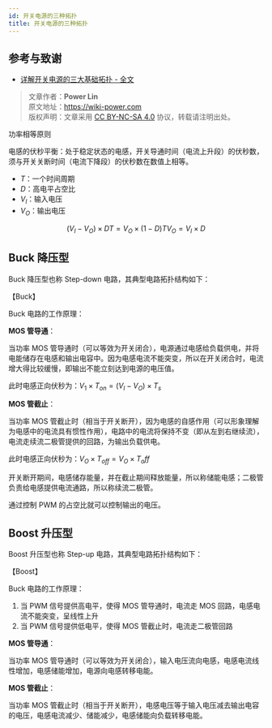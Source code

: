 ```yaml
---
id: 开关电源的三种拓扑
title: 开关电源的三种拓扑
---
```


## 参考与致谢

- [详解开关电源的三大基础拓扑 - 全文](http://www.elecfans.com/article/83/116/2016/20160307404422_a.html)

> 文章作者：**Power Lin**  
> 原文地址：<https://wiki-power.com>  
> 版权声明：文章采用 [CC BY-NC-SA 4.0](https://creativecommons.org/licenses/by/4.0/deed.zh) 协议，转载请注明出处。

功率相等原则

电感的伏秒平衡：处于稳定状态的电感，开关导通时间（电流上升段）的伏秒数，须与开关关断时间（电流下降段）的伏秒数在数值上相等。

- $T$：一个时间周期
- $D$：高电平占空比
- $V_I$：输入电压
- $V_O$：输出电压

$$
(V_I-V_O)\times DT=V_O\times (1-D)T
V_O=V_I\times D
$$

## Buck 降压型

Buck 降压型也称 Step-down 电路，其典型电路拓扑结构如下：

【Buck】

Buck 电路的工作原理：

**MOS 管导通**：

当功率 MOS 管导通时（可以等效为开关闭合），电源通过电感给负载供电，并将电能储存在电感和输出电容中。因为电感电流不能突变，所以在开关闭合时，电流增大得比较缓慢，即输出不能立刻达到电源的电压值。

此时电感正向伏秒为：$V_1 \times T_{on}=(V_I-V_O)\times T_s$

**MOS 管截止**：

当功率 MOS 管截止时（相当于开关断开），因为电感的自感作用（可以形象理解为电感中的电流具有惯性作用），电路中的电流将保持不变（即从左到右继续流），电流走续流二极管提供的回路，为输出负载供电。

此时电感正向伏秒为：$V_O \times T_{off}=V_O \times T_off$

开关断开期间，电感储存能量，并在截止期间释放能量，所以称储能电感；二极管负责给电感提供电流通路，所以称续流二极管。

通过控制 PWM 的占空比就可以控制输出的电压。

## Boost 升压型

Boost 升压型也称 Step-up 电路，其典型电路拓扑结构如下：

【Boost】

Buck 电路的工作原理：

1. 当 PWM 信号提供高电平，使得 MOS 管导通时，电流走 MOS 回路，电感电流不能突变，呈线性上升
2. 当 PWM 信号提供低电平，使得 MOS 管截止时，电流走二极管回路

**MOS 管导通**：

当功率 MOS 管导通时（可以等效为开关闭合），输入电压流向电感，电感电流线性增加，电感储能增加，电源向电感转移电能。

**MOS 管截止**：

当功率 MOS 管截止时（相当于开关断开），电感电压等于输入电压减去输出电容的电压，电感电流减少、储能减少，电感储能向负载转移电能。